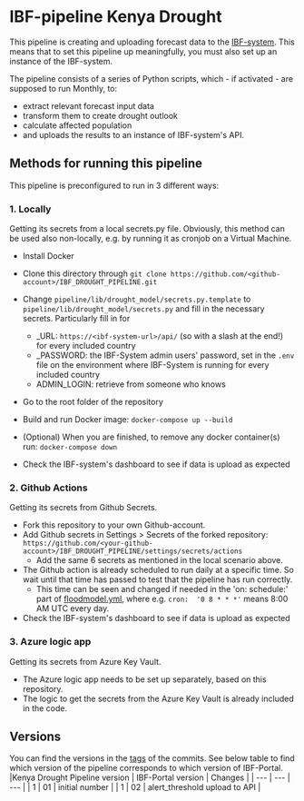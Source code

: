 # IBF-pipeline Kenya Drought

This pipeline is creating and uploading forecast data to the [IBF-system](https://github.com/rodekruis/IBF-system). This means that to set this pipeline up meaningfully, you must also set up an instance of the IBF-system.

The pipeline consists of a series of Python scripts, which - if activated - are supposed to run Monthly, to:
- extract relevant forecast input data
- transform them to create drought outlook
- calculate affected population
- and uploads the results to an instance of IBF-system's API.

## Methods for running this pipeline

This pipeline is preconfigured to run in 3 different ways:

### 1. Locally
Getting its secrets from a local secrets.py file. 
Obviously, this method can be used also non-locally, e.g. by running it as cronjob on a Virtual Machine.

- Install Docker
- Clone this directory through `git clone https://github.com/<github-account>/IBF_DROUGHT_PIPELINE.git`
- Change `pipeline/lib/drought_model/secrets.py.template` to `pipeline/lib/drought_model/secrets.py` and fill in the necessary secrets. Particularly fill in for 
  - <countryCodeISO3>_URL: `https://<ibf-system-url>/api/` (so with a slash at the end!) for every included country
  - <countryCodeISO3>_PASSWORD: the IBF-System admin users' password, set in the `.env` file on the environment where IBF-System is running for every included country
  - ADMIN_LOGIN: retrieve from someone who knows
 
- Go to the root folder of the repository
- Build and run Docker image: `docker-compose up --build`
- (Optional) When you are finished, to remove any docker container(s) run: `docker-compose down`
- Check the IBF-system's dashboard to see if data is upload as expected


### 2. Github Actions
Getting its secrets from Github Secrets.

- Fork this repository to your own Github-account.
- Add Github secrets in Settings > Secrets of the forked repository: `https://github.com/<your-github-account>/IBF_DROUGHT_PIPELINE/settings/secrets/actions`
  - Add the same 6 secrets as mentioned in the local scenario above.
- The Github action is already scheduled to run daily at a specific time. So wait until that time has passed to test that the pipeline has run correctly.
  - This time can be seen and changed if needed in the 'on: schedule:' part of [floodmodel.yml](.github/workflows/floodmodel.yml), where e.g. `cron:  '0 8 * * *'` means 8:00 AM UTC every day.
- Check the IBF-system's dashboard to see if data is upload as expected


### 3. Azure logic app
Getting its secrets from Azure Key Vault.

- The Azure logic app needs to be set up separately, based on this repository.
- The logic to get the secrets from the Azure Key Vault is already included in the code. 


## Versions
You can find the versions in the [tags](https://github.com/rodekruis/IBF_DROUGHT_PIPELINE/tags) of the commits. See below table to find which version of the pipeline corresponds to which version of IBF-Portal.
|Kenya Drought Pipeline version  | IBF-Portal version | Changes |
| --- | --- | --- |
| 1 | 01 | initial number |
| 1 | 02 | alert_threshold upload to API | 
 

